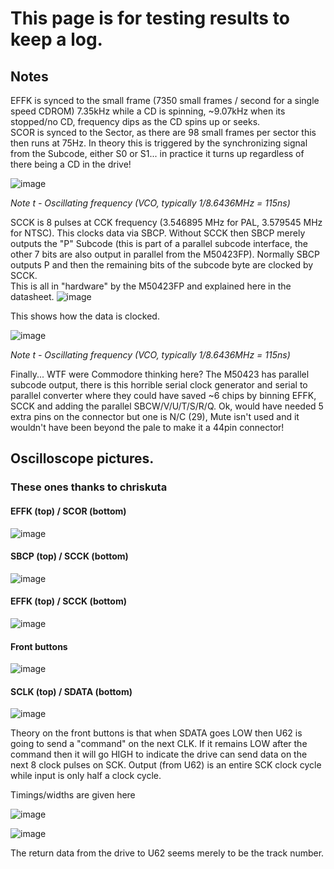 # This page is for testing results to keep a log. 

## Notes

EFFK is synced to the small frame (7350 small frames / second for a single speed CDROM) 7.35kHz while a CD is spinning, ~9.07kHz when its stopped/no CD, frequency dips as the CD spins up or seeks.   
SCOR is synced to the Sector, as there are 98 small frames per sector this then runs at 75Hz. In theory this is triggered by the synchronizing signal from the Subcode, either S0 or S1... in practice it turns up regardless of there being a CD in the drive!   

![image](https://github.com/user-attachments/assets/282616fb-a77e-4455-ba26-271e813d1896)

_*Note* t - Oscillating frequency (VCO, typically 1/8.6436MHz = 115ns)_


SCCK is 8 pulses at CCK frequency (3.546895 MHz for PAL, 3.579545 MHz for NTSC). This clocks data via SBCP. Without SCCK then SBCP merely outputs the "P" Subcode (this is part of a parallel subcode interface, the other 7 bits are also output in parallel from the M50423FP). Normally SBCP outputs P and then the remaining bits of the subcode byte are clocked by SCCK.   
This is all in "hardware" by the M50423FP and explained here in the datasheet.
![image](https://github.com/user-attachments/assets/05e1c2eb-4849-4fdd-853b-4a03d5a85a07)

This shows how the data is clocked.

![image](https://github.com/user-attachments/assets/4953c02e-5d2b-439d-89a5-50b7e1cd2652)

_*Note* t - Oscillating frequency (VCO, typically 1/8.6436MHz = 115ns)_


Finally... WTF were Commodore thinking here? The M50423 has parallel subcode output, there is this horrible serial clock generator and serial to parallel converter where they could have saved ~6 chips by binning EFFK, SCCK and adding the parallel SBCW/V/U/T/S/R/Q. Ok, would have needed 5 extra pins on the connector but one is N/C (29), Mute isn't used and it wouldn't have been beyond the pale to make it a 44pin connector!

## Oscilloscope pictures. 

### These ones thanks to chriskuta

#### EFFK (top) / SCOR (bottom)
![image](https://github.com/user-attachments/assets/61c7fd66-0f9a-45d9-9f12-04d315a0344f)
#### SBCP (top) / SCCK (bottom)
![image](https://github.com/user-attachments/assets/c5d7332d-72bb-4f06-a828-14f7ade68b37)
#### EFFK (top) / SCCK (bottom)
![image](https://github.com/user-attachments/assets/d6224742-067b-4971-b8d0-3a659ab37855)

#### Front buttons
![image](https://github.com/user-attachments/assets/8806d060-d667-4b63-ab4f-d1d795a56ade)

#### SCLK (top) / SDATA (bottom)
![image](https://github.com/user-attachments/assets/6e8fb27d-e946-4307-aa52-5ac733251829)

Theory on the front buttons is that when SDATA goes LOW then U62 is going to send a "command" on the next CLK. If it remains LOW after the command then it will go HIGH to indicate the drive can send data on the next 8 clock pulses on SCK. Output (from U62) is an entire SCK clock cycle while input is only half a clock cycle.

Timings/widths are given here 

![image](https://github.com/user-attachments/assets/9a6cc613-5661-4540-97e1-fe5f7501cc7f)

![image](https://github.com/user-attachments/assets/47589915-422d-4cd1-be50-7d8ad74e5b69)

The return data from the drive to U62 seems merely to be the track number. 



